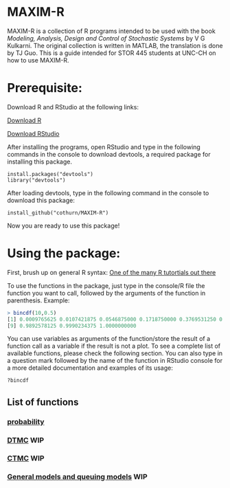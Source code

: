 # MAXIM-R
MAXIM-R is a collection of R programs intended to be used with the book *Modeling, Analysis, Design and Control of Stochastic Systems* by V G Kulkarni. The original collection is written in MATLAB, the translation is done by TJ Guo. This is a guide intended for STOR 445 students at UNC-CH on how to use MAXIM-R. 

# Prerequisite:
Download R and RStudio at the following links:

[Download R](https://cloud.r-project.org/)

[Download RStudio](https://www.rstudio.com/products/rstudio/download/#download)

After installing the programs, open RStudio and type in the following commands in the console to download devtools, a required package for installing this package.
```
install.packages("devtools")
library("devtools")
```
After loading devtools, type in the following command in the console to download this package:
```
install_github("cothurn/MAXIM-R")
```
Now you are ready to use this package!

# Using the package:
First, brush up on general R syntax:
[One of the many R tutortials out there](https://www.statmethods.net/r-tutorial/index.html)

To use the functions in the package, just type in the console/R file the function you want to call, followed by the arguments of the function in parenthesis. Example:
```R
> bincdf(10,0.5)
[1] 0.0009765625 0.0107421875 0.0546875000 0.1718750000 0.3769531250 0.6230468750 0.8281250000 0.9453125000
[9] 0.9892578125 0.9990234375 1.0000000000
```
You can use variables as arguments of the function/store the result of a function call as a variable if the result is not a plot. To see a complete list of available functions, please check the following section. You can also type in a question mark followed by the name of the function in RStudio console for a more detailed documentation and examples of its usage:

```R
?bincdf
```
## List of functions
### [probability](https://github.com/cothurn/MAXIM-R/blob/master/List%20of%20functions/Probability.md)
### [DTMC]() WIP
### [CTMC]() WIP
### [General models and queuing models]() WIP
